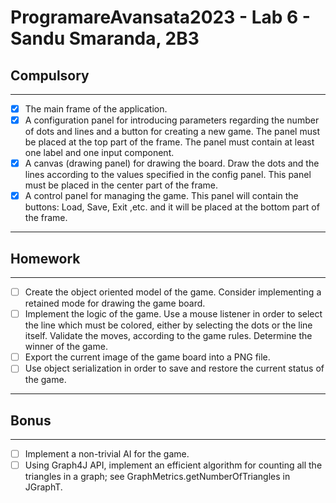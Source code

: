 # ProgramareAvansata2023 - Lab 6 - Sandu Smaranda, 2B3

## Compulsory

--------

- [x] The main frame of the application.
- [x] A configuration panel for introducing parameters regarding the number of dots and lines and a button for creating a new game. The panel must be placed at the top part of the frame. The panel must contain at least one label and one input component.
- [x] A canvas (drawing panel) for drawing the board. Draw the dots and the lines according to the values specified in the config panel. This panel must be placed in the center part of the frame.
- [x] A control panel for managing the game. This panel will contain the buttons: Load, Save, Exit ,etc. and it will be placed at the bottom part of the frame.
----------

## Homework

----------

- [ ] Create the object oriented model of the game. Consider implementing a retained mode for drawing the game board.
- [ ]  Implement the logic of the game. Use a mouse listener in order to select the line which must be colored, either by selecting the dots or the line itself. Validate the moves, according to the game rules. Determine the winner of the game.
- [ ]  Export the current image of the game board into a PNG file.
- [ ]  Use object serialization in order to save and restore the current status of the game.

----------

## Bonus

---------

- [ ] Implement a non-trivial AI for the game.
- [ ] Using Graph4J API, implement an efficient algorithm for counting all the triangles in a graph; see GraphMetrics.getNumberOfTriangles in JGraphT.